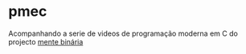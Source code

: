 # pmec


Acompanhando a serie de videos de programação moderna em C 
do projecto <a href="https://www.mentebinaria.com.br/">mente binária</a>
